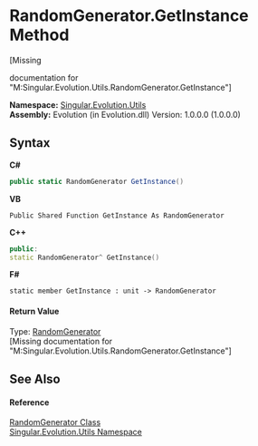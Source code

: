# RandomGenerator.GetInstance Method 
 

\[Missing <summary> documentation for "M:Singular.Evolution.Utils.RandomGenerator.GetInstance"\]

**Namespace:**&nbsp;<a href="bb7b030e-87d6-8095-f2c6-b0b821b0d323">Singular.Evolution.Utils</a><br />**Assembly:**&nbsp;Evolution (in Evolution.dll) Version: 1.0.0.0 (1.0.0.0)

## Syntax

**C#**<br />
``` C#
public static RandomGenerator GetInstance()
```

**VB**<br />
``` VB
Public Shared Function GetInstance As RandomGenerator
```

**C++**<br />
``` C++
public:
static RandomGenerator^ GetInstance()
```

**F#**<br />
``` F#
static member GetInstance : unit -> RandomGenerator 

```


#### Return Value
Type: <a href="0a7f0aa3-9689-dee5-3781-57ec96d060c4">RandomGenerator</a><br />\[Missing <returns> documentation for "M:Singular.Evolution.Utils.RandomGenerator.GetInstance"\]

## See Also


#### Reference
<a href="0a7f0aa3-9689-dee5-3781-57ec96d060c4">RandomGenerator Class</a><br /><a href="bb7b030e-87d6-8095-f2c6-b0b821b0d323">Singular.Evolution.Utils Namespace</a><br />